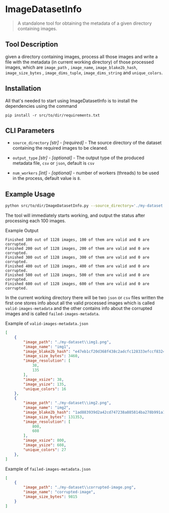 # ImageDatasetInfo
> A standalone tool for obtaining the metadata of a given directory containing images. 
## Tool Description

given a directory containing images, process all those images and write a file with the metadata (in current working directory)
of those processed images, which are `image_path` , `image_name`, `image_blake2b_hash`, `image_size_bytes` , `image_dims_tuple`, `image_dims_string` and `unique_colors`. 


## Installation
All that's needed to start using ImageDatasetInfo is to install the dependencies using the command
```
pip install -r src/to/dir/requirements.txt
```

## CLI Parameters

* `source_directory` _[str]_ - _[required]_ - The source directory of the dataset containing the required images to be cleaned. 
* `output_type` _[str]_ - _[optional]_ - The output type of the produced metadata file, `csv` or `json`, default is `csv`  

* `num_workers` _[int]_ - _[optional]_ - number of workers (threads) to be used in the process, default value is `8`.

## Example Usage

```sh
python src/to/dir/ImageDatasetInfo.py --source_directory='./my-dataset' --output_type='json' --num_workers=20
```

The tool will immediately starts working, and output the status after processing each 100 images.

Example Output 
```
Finished 100 out of 1128 images, 100 of them are valid and 0 are corrupted.
Finished 200 out of 1128 images, 200 of them are valid and 0 are corrupted.
Finished 300 out of 1128 images, 300 of them are valid and 0 are corrupted.
Finished 400 out of 1128 images, 400 of them are valid and 0 are corrupted.
Finished 500 out of 1128 images, 500 of them are valid and 0 are corrupted.
Finished 600 out of 1128 images, 600 of them are valid and 0 are corrupted.
```

In the current working directory there will be two `json` or `csv` files written the first one stores info about all the valid processed images which is called `valid-images-metadata` and the other contains info about the corrupted images and is called `failed-images-metadata`.

Example of `valid-images-metadata.json`
```json
[
    {
        "image_path": "./my-dataset\\img1.png",
        "image_name": "img1",
        "image_blake2b_hash": "e47eb1cf20d368f438c2adcfc128333efccf8324ec01ada9742b12989979192a31af8d0327de590e89b0a16e8940d2bb7b0e2e7f5830b7b42695090e5f993d13",
        "image_size_bytes": 3460,
        "image_resolution": [
            38,
            135
        ],
        "image_xsize": 38,
        "image_ysize": 135,
        "unique_colors": 16
    },
    {
        "image_path": "./my-dataset\\img2.png",
        "image_name": "img2",
        "image_blake2b_hash": "1ad883939d2a42cd747238a885814ba278b991a15805d5b47f1a6074b65116a87915e58c88d82a4dc33633a67c9db12dd9ecc15a309a0e5b5c2700be97d33fb9",
        "image_size_bytes": 131353,
        "image_resolution": [
            800,
            608
        ],
        "image_xsize": 800,
        "image_ysize": 608,
        "unique_colors": 27
    },
]
```
Example of `failed-images-metadata.json`
```json
[
    {
        "image_path": "./my-dataset\\corrupted-image.png",
        "image_name": "corrupted-image",
        "image_size_bytes": 9815
    }
]
```
